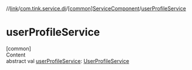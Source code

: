 //[link](../../index.md)/[com.tink.service.di](../index.md)/[[common]ServiceComponent](index.md)/[userProfileService](user-profile-service.md)



# userProfileService  
[common]  
Content  
abstract val [userProfileService](user-profile-service.md): [UserProfileService](../../com.tink.service.user/[common]-user-profile-service/index.md)  



